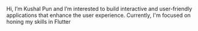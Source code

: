   Hi, I’m Kushal Pun and
  I’m interested to build interactive and user-friendly applications that enhance the user experience.
  Currently, I'm focused on honing my skills in Flutter

 

<!---
punkushal/punkushal is a ✨ special ✨ repository because its `README.md` (this file) appears on your GitHub profile.
You can click the Preview link to take a look at your changes.
--->
